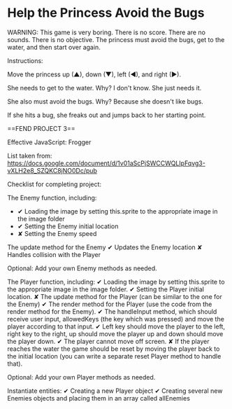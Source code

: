 Help the Princess Avoid the Bugs
================================

WARNING: This game is very boring. There is no score. There are no sounds. There is no objective. The princess must avoid the bugs, get to the water, and then start over again.

Instructions:

Move the princess up (▲), down (▼), left (◄), and right (►).

She needs to get to the water. Why? I don't know. She just needs it.

She also must avoid the bugs. Why? Because she doesn't like bugs.

If she hits a bug, she freaks out and jumps back to her starting point.


==FEND PROJECT 3==

Effective JavaScript: Frogger

List taken from: https://docs.google.com/document/d/1v01aScPjSWCCWQLIpFqvg3-vXLH2e8_SZQKC8jNO0Dc/pub

Checklist for completing project:

The Enemy function, including:
* ✔ Loading the image by setting this.sprite to the appropriate image in the image folder
* ✔ Setting the Enemy initial location
* ✘ Setting the Enemy speed

The update method for the Enemy
    ✔ Updates the Enemy location
    ✘ Handles collision with the Player

Optional: Add your own Enemy methods as needed.

The Player function, including:
    ✔ Loading the image by setting this.sprite to the appropriate image in the image folder.
    ✔ Setting the Player initial location.
    ✘ The update method for the Player (can be similar to the one for the Enemy)
    ✔ The render method for the Player (use the code from the render method for the Enemy).
    ✔ The handleInput method, which should receive user input, allowedKeys (the key which was pressed) and move the player according to that input.
    ✔ Left key should move the player to the left, right key to the right, up should move the player up and down should move the player down.
    ✔ The player cannot move off screen.
    ✘ If the player reaches the water the game should be reset by moving the player back to the initial location (you can write a separate reset Player method to handle that).

Optional: Add your own Player methods as needed.

Instantiate entities:
    ✔ Creating a new Player object
    ✔ Creating several new Enemies objects and placing them in an array called allEnemies
